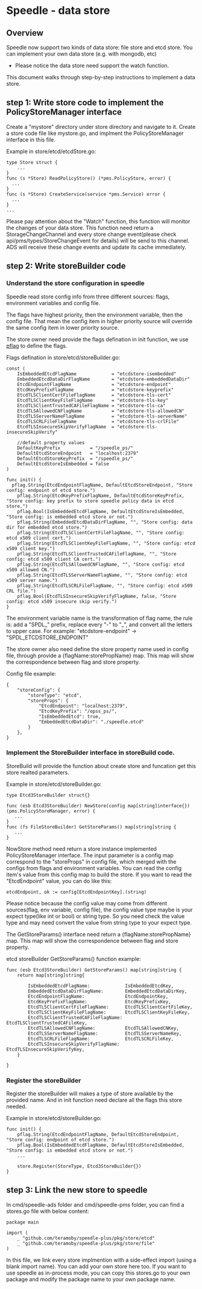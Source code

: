 # Speedle - data store

## Overview
Speedle now support two kinds of data store: file store and etcd store.
You can implement your own data store (e.g. with mongodb, etc)

* Please notice the data store need support the watch function.

This document walks through step-by-step instructions to implement a data store.

## step 1: Write store code to implement the PolicyStoreManager interface

Create a "mystore" directory under store directory and navigate to it.
Create a store code file like mystore.go, and implment the PolicyStoreManager interface in this file.

Example in store/etcd/etcdStore.go:
```
type Store struct {
    ...
}
func (s *Store) ReadPolicyStore() (*pms.PolicyStore, error) {
  ...
}
func (s *Store) CreateService(service *pms.Service) error {
  ...
}
...
```

Please pay attention about the "Watch" function, this function will monitor the changes of your data store. This function need return a StorageChangeChannel and every store change event(please check api/pms/types/StoreChangeEvent for details) will be send to this channel. ADS will receive these change events and update its cache immediately.

## step 2: Write storeBuilder code

### Understand the store configuration in speedle
Speedle read store config info from three different sources: flags, environment variables and config file.

The flags have highest priority, then the environment variable, then the config file. That mean the config item in higher priority source will override the same config item in lower priority source.

The store owner need provide the flags defination in init function, we use [pflag](https://github.com/spf13/pflag) to define the flags. 

Flags defination in store/etcd/storeBuilder.go:
```
const (
    IsEmbeddedEtcdFlagName             = "etcdstore-isembedded"
    EmbeddedEtcdDataDirFlagName        = "etcdstore-embeddedDataDir"
    EtcdEndpointFlagName               = "etcdstore-endpoint"
    EtcdKeyPrefixFlagName              = "etcdstore-keyprefix"
    EtcdTLSClientCertFileFlagName      = "etcdstore-tls-cert"
    EtcdTLSClientKeyFileFlagName       = "etcdstore-tls-key"
    EtcdTLSClientTrustedCAFileFlagName = "etcdstore-tls-ca"
    EtcdTLSAllowedCNFlagName           = "etcdstore-tls-allowedCN"
    EtcdTLSServerNameFlagName          = "etcdstore-tls-serverName"
    EtcdTLSCRLFileFlagName             = "etcdstore-tls-crlFile"
    EtcdTLSInsecureSkipVerifyFlagName  = "etcdstore-tls-insecureSkipVerify"

    //default property values
    DefaultKeyPrefix           = "/speedle_ps/"
    DefaultEtcdStoreEndpoint   = "localhost:2379"
    DefaultEtcdStoreKeyPrefix  = "/speedle_ps/"
    DefaultEtcdStoreIsEmbedded = false
)

func init() {
  pflag.String(EtcdEndpointFlagName, DefaultEtcdStoreEndpoint, "Store config: endpoint of etcd store.")
    pflag.String(EtcdKeyPrefixFlagName, DefaultEtcdStoreKeyPrefix, "Store config: key prefix to store speedle policy data in etcd store.")
    pflag.Bool(IsEmbeddedEtcdFlagName, DefaultEtcdStoreIsEmbedded, "Store config: is embedded etcd store or not.")
    pflag.String(EmbeddedEtcdDataDirFlagName, "", "Store config: data dir for embedded etcd store.")
    pflag.String(EtcdTLSClientCertFileFlagName, "", "Store config: etcd x509 client cert.")
    pflag.String(EtcdTLSClientKeyFileFlagName, "", "Store config: etcd x509 client key.")
    pflag.String(EtcdTLSClientTrustedCAFileFlagName, "", "Store config: etcd x509 client CA cert.")
    pflag.String(EtcdTLSAllowedCNFlagName, "", "Store config: etcd x509 allowed CN.")
    pflag.String(EtcdTLSServerNameFlagName, "", "Store config: etcd x509 server name.")
    pflag.String(EtcdTLSCRLFileFlagName, "", "Store config: etcd x509 CRL file.")
    pflag.Bool(EtcdTLSInsecureSkipVerifyFlagName, false, "Store config: etcd x509 insecure skip verify.")
}
```

The environment variable name is the transformation of flag name, the rule is: add a "SPDL_" prefix, replace every "-" to "_", and convert all the letters to upper case. For example:
"etcdstore-endpoint" -> "SPDL_ETCDSTORE_ENDPOINT"

The store owner also need define the store property name used in config file, through provide a {flagName:storePropName} map. This map will show the correspondence between flag and store property. 

Config file example:
```
{
    "storeConfig": {
        "storeType": "etcd",
        "storeProps": {
            "EtcdEndpoint": "localhost:2379",
            "EtcdKeyPrefix": "/opss_ps/",
            "IsEmbeddedEtcd": true,
            "EmbeddedEtcdDataDir": "./speedle.etcd"
        }
    },
}
```

### Implement the StoreBuilder interface in storeBuild code. 
StoreBuild will provide the function about create store and funcation get this store realted parameters.

Example in store/etcd/storeBuilder.go:
```
type Etcd3StoreBuilder struct{}

func (esb Etcd3StoreBuilder) NewStore(config map[string]interface{}) (pms.PolicyStoreManager, error) {
   ...
}
func (fs FileStoreBuilder) GetStoreParams() map[string]string {
   ...
}
```

NowStore method need return a store instance implemented PolicyStoreManager interface. 
The input parameter is a config map correspond to the "storeProps" in config file, which merged with the configs from flags and environment variables. 
You can read the config item's value from this config map to build the store. If you want to read the "EtcdEndpoint" value, you can do like this: 
```
etcdEndpoint, ok := config[EtcdEndpointKey].(string)
```

Please notice because the config value may come from different sources(flag, env variable, config file), the config value type maybe is your expect type(like int or bool) or string type. So you need check the value type and may need convert the value from string type to your expect type. 

The GetStoreParams() interface need return a {flagName:storePropName} map. This map will show the correspondence between flag and store property.

etcd storeBuilder GetStoreParams() function example:
```
func (esb Etcd3StoreBuilder) GetStoreParams() map[string]string {
    return map[string]string{

        IsEmbeddedEtcdFlagName:             IsEmbeddedEtcdKey,
        EmbeddedEtcdDataDirFlagName:        EmbeddedEtcdDataDirKey,
        EtcdEndpointFlagName:               EtcdEndpointKey,
        EtcdKeyPrefixFlagName:              EtcdKeyPrefixKey,
        EtcdTLSClientCertFileFlagName:      EtcdTLSClientCertFileKey,
        EtcdTLSClientKeyFileFlagName:       EtcdTLSClientKeyFileKey,
        EtcdTLSClientTrustedCAFileFlagName: EtcdTLSClientTrustedCAFileKey,
        EtcdTLSAllowedCNFlagName:           EtcdTLSAllowedCNKey,
        EtcdTLSServerNameFlagName:          EtcdTLSServerNameKey,
        EtcdTLSCRLFileFlagName:             EtcdTLSCRLFileKey,
        EtcdTLSInsecureSkipVerifyFlagName:  EtcdTLSInsecureSkipVerifyKey,
    }

}
```


### Register the storeBuilder
Register the storeBuilder will makes a type of store available by the provided name. 
And in init function need declare all the flags this store needed. 

Example in store/etcd/storeBuilder.go:
```
func init() {
    pflag.String(EtcdEndpointFlagName, DefaultEtcdStoreEndpoint, "Store config: endpoint of etcd store.")
    pflag.Bool(IsEmbeddedEtcdFlagName, DefaultEtcdStoreIsEmbedded, "Store config: is embedded etcd store or not.")
    ...

    store.Register(StoreType, Etcd3StoreBuilder{})
}
```

## step 3: Link the new store to speedle
In cmd/speedle-ads folder and cmd/speedle-pms folder, you can find a stores.go file with below content:

```
package main

import (
    _ "github.com/teramoby/speedle-plus/pkg/store/etcd"
    _ "github.com/teramoby/speedle-plus/pkg/store/file"
)
```

In this file, we link every store implmention with a side-effect import (using a blank import name). You can add your own store here too.
If you want to use speedle as in-process mode, you can copy this stores.go to your own package and modify the package name to your own package name.
